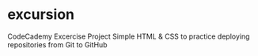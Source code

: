 # excursion

CodeCademy Excercise Project
Simple HTML & CSS to practice deploying repositories from Git to GitHub

